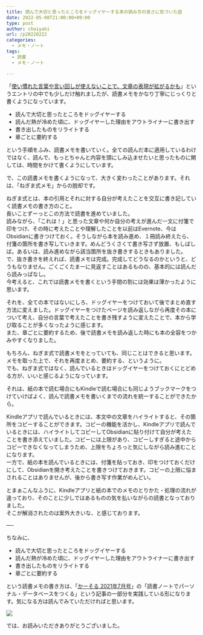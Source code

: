 ```yaml
---
title: 読んで大切と思ったところをドッグイヤーする本の読み方の良さに気づいた話
date: 2022-05-08T21:00:00+09:00
type: post
author: choiyaki
url: /p20220222
categories:
  - メモ・ノート
tags:
  - 読書
  - メモ・ノート

---
```

<!--
さて、次は何を書こうかなぁ。何も思いついてない。けれども、書きたい。から、書こうかなぁ、と。
数学について書く？知的生産について書く？何について書こうかなぁ。
1メッセージで書いたことについて、いくつか集めて書く？統合的に書く？
よくもまぁ毎日書けてたよね、ブログ。全然書くこと思いつかないもの。なんであんなにちゃんと毎日更新ができてたんやろう。不思議。
短くてもいいや、と割り切ってたのはでかいね。1000文字に満たなくてもいいから、とりあえず書いてアップって思ってたもの。アトミックな感じの記事も多かったのかもしれないね。
ObsidianでJavaScript使えるようになったら、「QuickAdd」のプラグインについて書きたいところやねんけれども、うまくいってないのよね。文字コードがあかんのかもしれんね。わからんねんけれどもね。
で、ここまで色々と書いたけど、まだまだブログに書くことが思い浮かばないというね。なんでや、これは。
今日思ったのは、ちくま学芸文庫の数学は充実してて、それを一つ一つ学んでいきたいな、と思ったということ。ちくま学芸文庫マスターになりたいな、と。確率論入門が面白いのよね。なんとか頑張って学んでいきたいところ。で、早速、複素解析もちくま学芸文庫で学びたくなっているというね。
ま、今日はこんなところで。

今日も今日とてフリーライティング。もうブログとか気にせず、頭に浮かんだことを
書いていこうね。
なんか、今日ブログに書けるかもと思ったことがあってんなぁ。
何かは忘れてしまいました。
読書の仕方が変わったこと、
というか、Kindleと紙の本の読み方を統一したこと
とかいいのではないか。
紙の本では、後でまとめたい、大切と思ったところを
ドッグイヤーするようになった
Kindleでは、同じように思ったところを
ブックマークするようになった。
こうすることで、
最終的には読書メモを書く、と決めておけば、
ページ単位で見返すという
統一感が出ていいなぁ、と感じてる。
あぁそうや、
ランニングについて書くのんも
いいのかも、と感じたんやった。
ランニングの習慣を復活させてて、
それがいい感じなのよね。
まぁ、そんなところか。

倉下さんがLogseqの記事書いてるから、それに乗じて、Logseqでいこうとしたけど、やっぱりObsidianに戻って、Logseqのようなリンク先の表示をするようになった、って話書こうかな。全てをリストで書くことで、下位項目をすべて表示させることができる、という話。

-->
「[使い慣れた言葉や言い回しが使えないことで、文章の表現が拡がるかも](https://choiyaki.com/p20211010/)」というエントリの中でも少しだけ触れましたが、読書メモをかなり丁寧にじっくりと書くようになっています。  

-   読んで大切と思ったところをドッグイヤーする
-   読んだ熱が冷めた頃に、ドッグイヤーした理由をアウトライナーに書き出す
-   書き出したものをリライトする
-   章ごとに要約する

という手順をふみ、読書メモを書いていく。全ての読んだ本に適用しているわけではなく、読んで、もっとちゃんと内容を頭にしみ込ませたいと思ったものに関しては、時間をかけて書くようにしています。

で、この読書メモを書くようになって、大きく変わったことがあります。それは、「ねぎま式メモ」からの脱却です。

ねぎま式とは、本の引用とそれに対する自分が考えたことを交互に書き記していく読書メモの書き方のこと。  
長いことずーっとこの方法で読書を進めていました。  
読みながら、「これは！」と思った文章や何か自分の考えが進んだ一文に付箋で印をつけ、その時に考えたことや理解したことを以前はEvernote、今はObsidianに書きつけておく。そうしながら本を読み進め、１冊読み終えたら、付箋の箇所を書き写していきます。めんどうくさくて書き写さず放置、もしばしば。あるいは、読み進めながら該当箇所を抜き書きするときもありました。  
で、抜き書きを終えれば、読書メモは完成。完成してどうなるのかというと、どうもなりません。ごくごくたまーに見返すことはあるものの、基本的には読んだら読みっぱなし。  
今考えると、これでは読書メモを書くという手間の割には効果は薄かったように思います。

それを、全ての本ではないにしろ、ドッグイヤーをつけておいて後でまとめ直す方法に変えました。ドッグイヤーをつけたページを読み返しながら再度その本について考え、自分の言葉で考えたことを書き残すように変えたことで、本から学び取ることが多くなったように感じます。  
また、章ごとに要約するため、後で読書メモを読み返した時にも本の全容をつかみやすくなりました。

もちろん、ねぎま式で読書メモをとっていても、同じことはできると思います。メモを取った上で、それを再度まとめ、要約する、というように。  
でも、ねぎま式ではなく、読んでいるときはドッグイヤーをつけておくにとどめる方が、いいと感じるようになっています。

それは、紙の本で読む場合にもKindleで読む場合にも同じようブックマークをつけていけばよく、読んで読書メモを書いくまでの流れを統一することができたから。

Kindleアプリで読んでいるときには、本文中の文章をハイライトすると、その箇所をコピーすることができます。コピーの機能を活かし、Kindleアプリで読んでいるときには、ハイライトしてコピーしてObsidianに貼り付けて自分が考えたことを書き添えていました。コピーには上限があり、コピーしすぎると途中からコピーできなくなってしまうため、上限をちょろっと気にしながら読み進むことになります。  
一方で、紙の本を読んでいるときには、付箋を貼っておき、印をつけておくだけにして、Obsidianを開き考えたことを書きつけておきます。コピーの上限に悩まされることはありませんが、後から書き写す作業がめんどい。

とまぁこんなふうに、Kindleアプリと紙の本でのメモのとりかた・処理の流れが違っており、そのことに少しではあるものの気を払いながらの読書となっておりました。  
そこが解消されたのは案外大きいな、と感じております。

—-

ちなみに、

-   読んで大切と思ったところをドッグイヤーする
-   読んだ熱が冷めた頃に、ドッグイヤーした理由をアウトライナーに書き出す
-   書き出したものをリライトする
-   章ごとに要約する

という読書メモの書き方は、「[かーそる 2021年7月号](https://www.amazon.co.jp/%E3%81%8B%E3%83%BC%E3%81%9D%E3%82%8B-2021%E5%B9%B47%E6%9C%88%E5%8F%B7-%E5%80%89%E4%B8%8B%E5%BF%A0%E6%86%B2-ebook/dp/B09C7P156M?&linkCode=li2&tag=choiyaki81-22&linkId=b778dd056ce5b03c5cf5fc11c7fce72d&language=ja_JP&ref_=as_li_ss_il)」の「読書ノートでパーソナル・データベースをつくる」という記事の一部分を実践している形になります。気になる方は読んでみていただければと思います。

[![](https://gyazo.com/6ac52c10dcc381cf5ae25fdeb6a40daa.jpg)](https://www.amazon.co.jp/%E3%81%8B%E3%83%BC%E3%81%9D%E3%82%8B-2021%E5%B9%B47%E6%9C%88%E5%8F%B7-%E5%80%89%E4%B8%8B%E5%BF%A0%E6%86%B2-ebook/dp/B09C7P156M?&linkCode=li2&tag=choiyaki81-22&linkId=b778dd056ce5b03c5cf5fc11c7fce72d&language=ja_JP&ref_=as_li_ss_il)

では、お読みいただきありがとうございました。